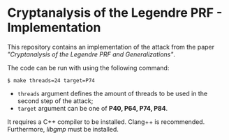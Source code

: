 # Cryptanalysis of the Legendre PRF - Implementation

This repository contains an implementation of the attack from the paper *"Cryptanalysis of the Legendre PRF and Generalizations"*.

The code can be run with using the following command:

```
$ make threads=24 target=P74
```

- `threads` argument defines the amount of threads to be used in the second step of the attack;
- `target` argument can be one of **P40, P64, P74, P84**.

It requires a C++ compiler to be installed. Clang++ is recommended.
Furthermore, *libgmp* must be installed.
